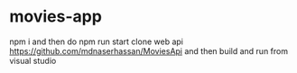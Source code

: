 # movies-app

npm i and then do npm run start
clone web api https://github.com/mdnaserhassan/MoviesApi and then build and run from visual studio
